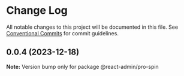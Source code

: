 # Change Log

All notable changes to this project will be documented in this file.
See [Conventional Commits](https://conventionalcommits.org) for commit guidelines.

## 0.0.4 (2023-12-18)

**Note:** Version bump only for package @react-admin/pro-spin
